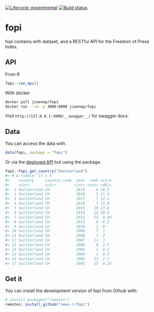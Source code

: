 
<!-- README.md is generated from README.Rmd. Please edit that file -->

<!-- badges: start -->

[![Lifecycle:
experimental](https://img.shields.io/badge/lifecycle-experimental-orange.svg)](https://www.tidyverse.org/lifecycle/#experimental)
[![Build
status](https://ci.appveyor.com/api/projects/status/eoilou2fr917aew4?svg=true)](https://ci.appveyor.com/project/JohnCoene/fopi)
<!-- badges: end -->

# fopi

fopi contains with dataset, and a RESTful API for the Freedom of Press
Index.

## API

From R

``` r
fopi::run_api()
```

With docker

``` bash
docker pull jcoenep/fopi
docker run --rm -p 3000:8000 jcoenep/fopi
```

Visit `http://127.0.0.1:3000/__swagger__/` for swagger docs.

## Data

You can access the data with.

``` r
data(fopi, package = "fopi")
```

Or via the [deployed API](http://app.news-r.org:2222/__swagger__/) but
using the package.

``` r
fopi::fopi_get_country("Switzerland")
#> # A tibble: 17 x 5
#>    country     country_code  year  rank score
#>    <chr>       <chr>        <int> <int> <dbl>
#>  1 Switzerland CH            2019     6 10.5 
#>  2 Switzerland CH            2018     5 11.3 
#>  3 Switzerland CH            2017     7 12.1 
#>  4 Switzerland CH            2016     7 11.8 
#>  5 Switzerland CH            2015    20 13.8 
#>  6 Switzerland CH            2014    15 10.5 
#>  7 Switzerland CH            2013    14  9.94
#>  8 Switzerland CH            2012     8 -6.2 
#>  9 Switzerland CH            2010     1  0   
#> 10 Switzerland CH            2009     7  1   
#> 11 Switzerland CH            2008     7  3   
#> 12 Switzerland CH            2007    11  3   
#> 13 Switzerland CH            2006     8  2.5 
#> 14 Switzerland CH            2005     1  0.5 
#> 15 Switzerland CH            2004     1  0.5 
#> 16 Switzerland CH            2003    12  2.5 
#> 17 Switzerland CH            2002    15  4.25
```

## Get it

You can install the development version of fopi from Github with:

``` r
# install.packages("remotes")
remotes::install_github("news-r/fopi")
```
